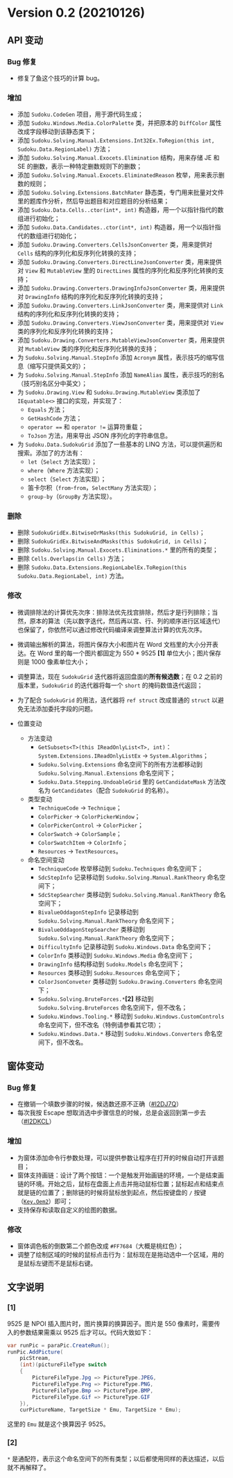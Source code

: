 # Version 0.2 (20210126)

## API 变动

### Bug 修复

* 修复了鱼这个技巧的计算 bug。

### 增加

* 添加 `Sudoku.CodeGen` 项目，用于源代码生成；
* 添加 `Sudoku.Windows.Media.ColorPalette` 类，并把原本的 `DiffColor` 属性改成字段移动到该静态类下；
* 添加 `Sudoku.Solving.Manual.Extensions.Int32Ex.ToRegion(this int, Sudoku.Data.RegionLabel)` 方法；
* 添加 `Sudoku.Solving.Manual.Exocets.Elimination` 结构，用来存储 JE 和 SE 的删数，表示一种特定删数规则下的删数；
* 添加 `Sudoku.Solving.Manual.Exocets.EliminatedReason` 枚举，用来表示删数的规则；
* 添加 `Sudoku.Solving.Extensions.BatchRater` 静态类，专门用来批量对文件里的题库作分析，然后导出题目和对应题目的分析结果；
* 添加 `Sudoku.Data.Cells..ctor(int*, int)` 构造器，用一个以指针指代的数组进行初始化；
* 添加 `Sudoku.Data.Candidates..ctor(int*, int)` 构造器，用一个以指针指代的数组进行初始化；
* 添加 `Sudoku.Drawing.Converters.CellsJsonConverter` 类，用来提供对 `Cells` 结构的序列化和反序列化转换的支持；
* 添加 `Sudoku.Drawing.Converters.DirectLineJsonConverter` 类，用来提供对 `View` 和 `MutableView` 里的 `DirectLines` 属性的序列化和反序列化转换的支持；
* 添加 `Sudoku.Drawing.Converters.DrawingInfoJsonConverter` 类，用来提供对 `DrawingInfo` 结构的序列化和反序列化转换的支持；
* 添加 `Sudoku.Drawing.Converters.LinkJsonConverter` 类，用来提供对 `Link` 结构的序列化和反序列化转换的支持；
* 添加 `Sudoku.Drawing.Converters.ViewJsonConverter` 类，用来提供对 `View` 类的序列化和反序列化转换的支持；
* 添加 `Sudoku.Drawing.Converters.MutableViewJsonConverter` 类，用来提供对 `MutableView` 类的序列化和反序列化转换的支持；
* 为 `Sudoku.Solving.Manual.StepInfo` 添加 `Acronym` 属性，表示技巧的缩写信息（缩写只提供英文的）；
* 为 `Sudoku.Solving.Manual.StepInfo` 添加 `NameAlias` 属性，表示技巧的别名（技巧别名区分中英文）；
* 为 `Sudoku.Drawing.View` 和 `Sudoku.Drawing.MutableView` 类添加了 `IEquatable<>` 接口的实现，并实现了：
  * `Equals` 方法；
  * `GetHashCode` 方法；
  * `operator ==` 和 `operator !=` 运算符重载；
  * `ToJson` 方法，用来导出 JSON 序列化的字符串信息。
* 为 `Sudoku.Data.SudokuGrid` 添加了一些基本的 LINQ 方法，可以提供遍历和搜索。添加了的方法有：
  * `let`（`Select` 方法实现）；
  * `where`（`Where` 方法实现）；
  * `select`（`Select` 方法实现）；
  * 笛卡尔积（`from`-`from`，`SelectMany` 方法实现）；
  * `group-by`（`GroupBy` 方法实现）。

### 删除

* 删除 `SudokuGridEx.BitwiseOrMasks(this SudokuGrid, in Cells)`；
* 删除 `SudokuGridEx.BitwiseAndMasks(this SudokuGrid, in Cells)`；
* 删除 `Sudoku.Solving.Manual.Exocets.Eliminations.*` 里的所有的类型；
* 删除 `Cells.Overlaps(in Cells)` 方法；
* 删除 `Sudoku.Data.Extensions.RegionLabelEx.ToRegion(this Sudoku.Data.RegionLabel, int)` 方法。 

### 修改

* 微调排除法的计算优先次序：排除法优先找宫排除，然后才是行列排除；当然，原本的算法（先以数字迭代，然后再以宫、行、列的顺序进行区域迭代）也保留了，你依然可以通过修改代码编译来调整算法计算的优先次序。
* 微调输出解析的算法，将图片保存大小和图片在 Word 文档里的大小分开表达。在 Word 里的每一个图片都固定为 550 * 9525 **[1]** 单位大小；图片保存则是 1000 像素单位大小；
* 调整算法，现在 `SudokuGrid` 迭代器将返回盘面的**所有候选数**；在 0.2 之前的版本里，`SudokuGrid` 的迭代器将每一个 `short` 的掩码数值迭代返回；
* 为了配合 `SudokuGrid` 的用法，迭代器将 `ref struct` 改成普通的 `struct` 以避免无法添加委托字段的问题。

* 位置变动
  * 方法变动
    * `GetSubsets<T>(this IReadOnlyList<T>, int)`：`System.Extensions.IReadOnlyListEx` -> `System.Algorithms`；
    * `Sudoku.Solving.Extensions` 命名空间下的所有方法都移动到 `Sudoku.Solving.Manual.Extensions` 命名空间下；
    * `Sudoku.Data.Stepping.UndoableGrid` 里的 `GetCandidateMask` 方法改名为 `GetCandidates`（配合 `SudokuGrid` 的名称）。
  * 类型变动
    * `TechniqueCode` -> `Technique`；
    * `ColorPicker` -> `ColorPickerWindow`；
    * `ColorPickerControl` -> `ColorPicker`；
    * `ColorSwatch` -> `ColorSample`；
    * `ColorSwatchItem` -> `ColorInfo`；
    * `Resources` -> `TextResources`。
  * 命名空间变动
    * `TechniqueCode` 枚举移动到 `Sudoku.Techniques` 命名空间下；
    * `SdcStepInfo` 记录移动到 `Sudoku.Solving.Manual.RankTheory` 命名空间下；
    * `SdcStepSearcher` 类移动到 `Sudoku.Solving.Manual.RankTheory` 命名空间下；
    * `BivalueOddagonStepInfo` 记录移动到 `Sudoku.Solving.Manual.RankTheory` 命名空间下；
    * `BivalueOddagonStepSearcher` 类移动到 `Sudoku.Solving.Manual.RankTheory` 命名空间下；
    * `DifficultyInfo` 记录移动到 `Sudoku.Windows.Data` 命名空间下；
    * `ColorInfo` 类移动到 `Sudoku.Windows.Media` 命名空间下；
    * `DrawingInfo` 结构移动到 `Sudoku.Models` 命名空间下；
    * `Resources` 类移动到 `Sudoku.Resources` 命名空间下；
    * `ColorJsonConveter` 类移动到 `Sudoku.Drawing.Converters` 命名空间下；
    * `Sudoku.Solving.BruteForces.*`**[2]** 移动到 `Sudoku.Solving.BruteForces` 命名空间下，但不改名；
    * `Sudoku.Windows.Tooling.*` 移动到 `Sudoku.Windows.CustomControls` 命名空间下，但不改名（特例请参看其它项）；
    * `Sudoku.Windows.Data.*` 移动到 `Sudoku.Windows.Converters` 命名空间下，但不改名。

## 窗体变动

### Bug 修复

* 在撤销一个填数步骤的时候，候选数还原不正确（[#I2DJ7Q](https://gitee.com/Sunnie-Shine/Sudoku/issues/I2DJ7Q)）
* 每次我按 Escape 想取消选中步骤信息的时候，总是会返回到第一步去（[#I2DKCL](https://gitee.com/Sunnie-Shine/Sudoku/issues/I2DKCL)）

### 增加

* 为窗体添加命令行参数处理，可以提供参数让程序在打开的时候自动打开该题目；
* 窗体支持画链：设计了两个按钮：一个是触发开始画链的环境，一个是结束画链的环境。开始之后，鼠标在盘面上点击并拖动鼠标位置；鼠标起点和结束点就是链的位置了；删除链的时候将鼠标放到起点，然后按键盘的 `/` 按键（[`Key.Oem2`](https://docs.microsoft.com/en-us/dotnet/api/system.windows.input.key)）即可；
* 支持保存和读取自定义的绘图的数据。

### 修改

* 窗体调色板的倒数第二个颜色改成 `#FF7684`（大概是桃红色）；
* 调整了绘制区域的时候的鼠标点击行为：鼠标现在是拖动选中一个区域，用的是鼠标左键而不是鼠标右键。

## 文字说明

### [1]

9525 是 NPOI 插入图片时，图片换算的换算因子。图片是 550 像素时，需要传入的参数结果需乘以 9525 后才可以。代码大致如下：

```csharp
var runPic = paraPic.CreateRun();
runPic.AddPicture(
    picStream,
    (int)(pictureFileType switch
    {
        PictureFileType.Jpg => PictureType.JPEG,
        PictureFileType.Png => PictureType.PNG,
        PictureFileType.Bmp => PictureType.BMP,
        PictureFileType.Gif => PictureType.GIF
    }),
    curPictureName, TargetSize * Emu, TargetSize * Emu);
```

这里的 `Emu` 就是这个换算因子 9525。


### [2]

`*` 是通配符，表示这个命名空间下的所有类型；以后都使用同样的表达描述，以后就不再解释了。